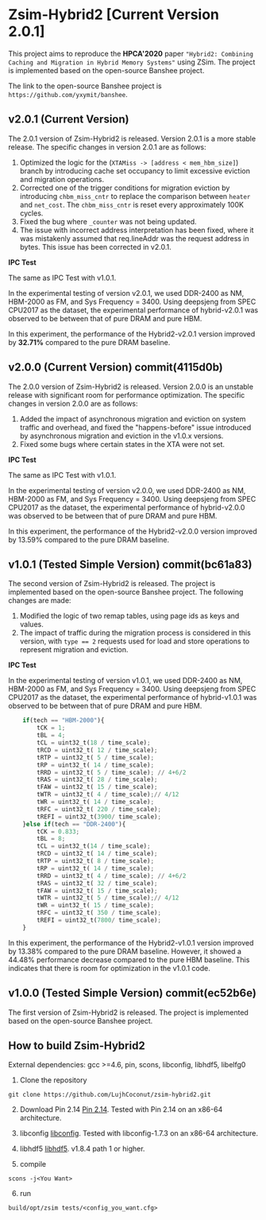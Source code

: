 # Zsim-Hybrid2 [Current Version 2.0.1]

This project aims to reproduce the **HPCA'2020** paper `"Hybrid2: Combining Caching and Migration in Hybrid Memory Systems"` using ZSim. The project is implemented based on the open-source Banshee project. 

The link to the open-source Banshee project is `https://github.com/yxymit/banshee`.

## v2.0.1 (Current Version)
The 2.0.1 version of Zsim-Hybrid2 is released. Version 2.0.1 is a more stable release. The specific changes in version 2.0.1 are as follows:
1. Optimized the logic for the (`XTAMiss -> [address < mem_hbm_size]`) branch by introducing cache set occupancy to limit excessive eviction and migration operations.
2. Corrected one of the trigger conditions for migration eviction by introducing `chbm_miss_cntr` to replace the comparison between `heater` and `net_cost`. The `chbm_miss_cntr` is reset every approximately 100K cycles.
3. Fixed the bug where `_counter` was not being updated.
4. The issue with incorrect address interpretation has been fixed, where it was mistakenly assumed that req.lineAddr was the request address in bytes. This issue has been corrected in v2.0.1.

**IPC Test**

The same as IPC Test with v1.0.1.

In the experimental testing of version v2.0.1, we used DDR-2400 as NM, HBM-2000 as FM, and Sys Frequency = 3400. Using deepsjeng from SPEC CPU2017 as the dataset, the experimental performance of hybrid-v2.0.1 was observed to be between that of pure DRAM and pure HBM.

In this experiment, the performance of the Hybrid2-v2.0.1 version improved by **32.71%** compared to the pure DRAM baseline.


## v2.0.0 (Current Version) commit(4115d0b)
The 2.0.0 version of Zsim-Hybrid2 is released. Version 2.0.0 is an unstable release with significant room for performance optimization. The specific changes in version 2.0.0 are as follows:
1. Added the impact of asynchronous migration and eviction on system traffic and overhead, and fixed the "happens-before" issue introduced by asynchronous migration and eviction in the v1.0.x versions.
2. Fixed some bugs where certain states in the XTA were not set.

**IPC Test**

The same as IPC Test with v1.0.1.

In the experimental testing of version v2.0.0, we used DDR-2400 as NM, HBM-2000 as FM, and Sys Frequency = 3400. Using deepsjeng from SPEC CPU2017 as the dataset, the experimental performance of hybrid-v2.0.0 was observed to be between that of pure DRAM and pure HBM.

In this experiment, the performance of the Hybrid2-v2.0.0 version improved by 13.59% compared to the pure DRAM baseline.

## v1.0.1 (Tested Simple Version) commit(bc61a83)
The second version of Zsim-Hybrid2 is released. The project is implemented based on the open-source Banshee project. The following changes are made:
1. Modified the logic of two remap tables, using page ids as keys and values.
2. The impact of traffic during the migration process is considered in this version, with `type == 2` requests used for load and store operations to represent migration and eviction.

**IPC Test**

In the experimental testing of version v1.0.1, we used DDR-2400 as NM, HBM-2000 as FM, and Sys Frequency = 3400. Using deepsjeng from SPEC CPU2017 as the dataset, the experimental performance of hybrid-v1.0.1 was observed to be between that of pure DRAM and pure HBM.

```python
    if(tech == "HBM-2000"){
        tCK = 1;
        tBL = 4;
        tCL = uint32_t(18 / time_scale);
        tRCD = uint32_t( 12 / time_scale);
        tRTP = uint32_t( 5 / time_scale);
        tRP = uint32_t( 14 / time_scale);
        tRRD = uint32_t( 5 / time_scale); // 4+6/2
        tRAS = uint32_t( 28 / time_scale);
        tFAW = uint32_t( 15 / time_scale);
        tWTR = uint32_t( 4 / time_scale);// 4/12
        tWR = uint32_t( 14 / time_scale);
        tRFC = uint32_t( 220 / time_scale);
        tREFI = uint32_t(3900/ time_scale);
    }else if(tech == "DDR-2400"){
        tCK = 0.833;
        tBL = 8;
        tCL = uint32_t(14 / time_scale);
        tRCD = uint32_t( 14 / time_scale);
        tRTP = uint32_t( 8 / time_scale);
        tRP = uint32_t( 14 / time_scale);
        tRRD = uint32_t( 4 / time_scale); // 4+6/2
        tRAS = uint32_t( 32 / time_scale);
        tFAW = uint32_t( 15 / time_scale);
        tWTR = uint32_t( 5 / time_scale);// 4/12
        tWR = uint32_t( 15 / time_scale);
        tRFC = uint32_t( 350 / time_scale);
        tREFI = uint32_t(7800/ time_scale);
    }
```
In this experiment, the performance of the Hybrid2-v1.0.1 version improved by 13.38% compared to the pure DRAM baseline. However, it showed a 44.48% performance decrease compared to the pure HBM baseline. This indicates that there is room for optimization in the v1.0.1 code.

## v1.0.0 (Tested Simple Version) commit(ec52b6e)
The first version of Zsim-Hybrid2 is released. The project is implemented based on the open-source Banshee project.

## How to build Zsim-Hybrid2
External dependencies: gcc >=4.6, pin, scons, libconfig, libhdf5, libelfg0

1. Clone the repository
```shell
git clone https://github.com/LujhCoconut/zsim-hybrid2.git
```

2. Download Pin 2.14 
[Pin 2.14](https://software.intel.com/sites/landingpage/pintool/downloads/pin-2.14-71313-gcc.4.4.7-linux.tar.gz). Tested with Pin 2.14 on an x86-64 architecture.

3. libconfig
[libconfig]( http://www.hyperrealm.com/libconfig). Tested with libconfig-1.7.3 on an x86-64 architecture.

4. libhdf5
[libhdf5](http://www.hdfgroup.org). v1.8.4 path 1 or higher.

5. compile
```shell
scons -j<You Want>
```

6. run
```shell
build/opt/zsim tests/<config_you_want.cfg>
```


